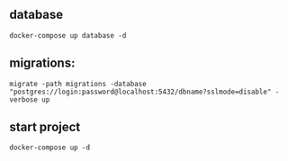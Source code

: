 ## database
```
docker-compose up database -d
```

## migrations:
```
migrate -path migrations -database "postgres://login:password@localhost:5432/dbname?sslmode=disable" -verbose up
```

## start project
```
docker-compose up -d
```